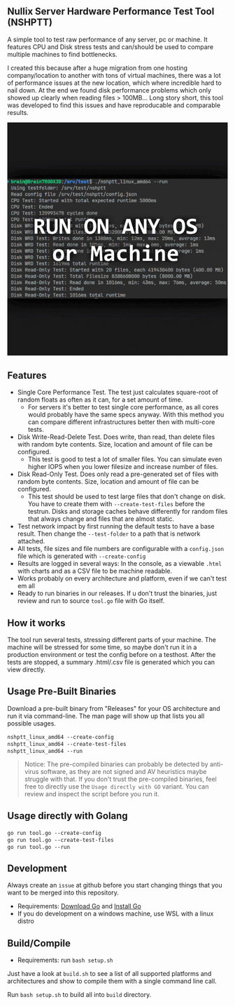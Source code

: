 ## Nullix Server Hardware Performance Test Tool (NSHPTT)
A simple tool to test raw performance of any server, pc or machine. It features CPU and Disk stress tests and can/should be used to compare multiple machines to find bottlenecks.

I created this because after a huge migration from one hosting company/location to another with tons of virtual machines, there was a lot of performance issues at the new location, which where incredible hard to nail down. At the end we found disk performance problems which only showed up clearly when reading files > 100MB... Long story short, this tool was developed to find this issues and have reproducable and comparable results.

![Slideshow](media/slideshow.gif?raw=true "NSHPTT")

## Features

- Single Core Performance Test. The test just calculates square-root of random floats as often as it can, for a set amount of time.
  - For servers it's better to test single core performance, as all cores would probably have the same specs anyway. With this method you can compare different infrastructures better then with multi-core tests.
- Disk Write-Read-Delete Test. Does write, than read, than delete files with random byte contents. Size, location and amount of file can be configured.
  - This test is good to test a lot of smaller files. You can simulate even higher IOPS when you lower filesize and increase number of files.
- Disk Read-Only Test. Does only read a pre-generated set of files with random byte contents. Size, location and amount of file can be configured.
  - This test should be used to test large files that don't change on disk. You have to create them with `--create-test-files` before the testrun. Disks and storage caches behave differently for random files that always change and files that are almost static.
- Test network impact by first running the default tests to have a base result. Then change the `--test-folder` to a path that is network attached.
- All tests, file sizes and file numbers are configurable with a `config.json` file which is generated with `--create-config`
- Results are logged in several ways: In the console, as a viewable `.html` with charts and as a CSV file to be machine readable.
- Works probably on every architecture and platform, even if we can't test em all
- Ready to run binaries in our releases. If u don't trust the binaries, just review and run to source `tool.go` file with Go itself.


## How it works
The tool run several tests, stressing different parts of your machine. The machine will be stressed for some time, so maybe don't run it in a production environment or test the config before on a testhost.
After the tests are stopped, a summary .html/.csv file is generated which you can view directly.

## Usage Pre-Built Binaries
Download a pre-built binary from "Releases" for your OS architecture and run it via command-line. The man page will show up that lists you all possible usages.

    nshptt_linux_amd64 --create-config
    nshptt_linux_amd64 --create-test-files
    nshptt_linux_amd64 --run

> Notice: The pre-compiled binaries can probably be detected by anti-virus software, as they are not signed and AV heuristics maybe struggle with that.
If you don't trust the pre-compiled binaries, feel free to directly use the `Usage directly with GO` variant. You can review and inspect the script before you run it.

## Usage directly with Golang

    go run tool.go --create-config
    go run tool.go --create-test-files
    go run tool.go --run


## Development

Always create an `issue` at github before you start changing things that you want to be merged into this repository.

- Requirements: [Download Go](https://go.dev/dl/) and [Install Go](https://go.dev/doc/install)
- If you do development on a windows machine, use WSL with a linux distro

## Build/Compile
- Requirements: run `bash setup.sh`

Just have a look at `build.sh` to see a list of all supported platforms and architectures and show to compile them with a single command line call.

Run `bash setup.sh` to build all into `build` directory.
